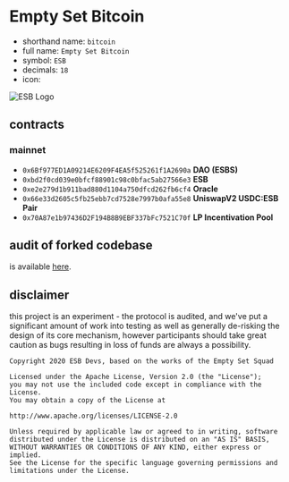 # Empty Set Bitcoin

- shorthand name: `bitcoin`
- full name: `Empty Set Bitcoin`
- symbol: `ESB`
- decimals: `18`
- icon:

![ESB Logo](https://esb.finance/logo.png)

## contracts
### mainnet
- `0x6Bf977ED1A09214E6209F4EA5f525261f1A2690a` **DAO (ESBS)**
- `0xbd2f0cd039e0bfcf88901c98c0bfac5ab27566e3` **ESB**
- `0xe2e279d1b911bad880d1104a750dfcd262fb6cf4` **Oracle**
- `0x66e33d2605c5fb25ebb7cd7528e7997b0afa55e8` **UniswapV2 USDC:ESB Pair**
- `0x70A87e1b97436D2F194B8B9EBF337bFc7521C70f` **LP Incentivation Pool**

## audit of forked codebase

is available [here](https://github.com/esbitcoin/dsd/blob/master/audit/REP-Bitcoin-06-11-20.pdf).

## disclaimer
this project is an experiment - the protocol is audited, and we've put a significant amount of work into testing as well as generally de-risking the design of its core mechanism, however participants should take great caution as bugs resulting in loss of funds are always a possibility.

```
Copyright 2020 ESB Devs, based on the works of the Empty Set Squad

Licensed under the Apache License, Version 2.0 (the "License");
you may not use the included code except in compliance with the License.
You may obtain a copy of the License at

http://www.apache.org/licenses/LICENSE-2.0

Unless required by applicable law or agreed to in writing, software
distributed under the License is distributed on an "AS IS" BASIS,
WITHOUT WARRANTIES OR CONDITIONS OF ANY KIND, either express or implied.
See the License for the specific language governing permissions and
limitations under the License.
```